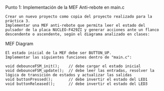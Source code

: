 Punto 1: Implementación de la MEF Anti-rebote en main.c

    Crear un nuevo proyecto como copia del proyecto realizado para la práctica 3.
    Implementar una MEF anti-rebote que permita leer el estado del pulsador de la placa NUCLEO-F429ZI y generar acciones ante un flanco descendente o ascendente, según el diagrama analizado en clases:

MEF Diagram

    El estado inicial de la MEF debe ser BUTTON_UP.
    Implementar las siguientes funciones dentro de "main.c":

    void debounceFSM_init();    // debe cargar el estado inicial
    void debounceFSM_update();  // debe leer las entradas, resolver la lógica de transición de estados y actualizar las salidas
    void buttonPressed();       // debe invertir el estado del LED1
    void buttonReleased();      // debe invertir el estado del LED3
